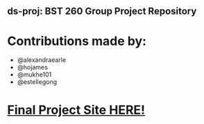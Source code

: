 ## ds-proj: BST 260 Group Project Repository 

# Contributions made by:
- @alexandraearle
- @hojames
- @mukhe101
- @estellegong
 
 # [Final Project Site HERE!](https://hojames.github.io/ds-proj/ "Project Website")
